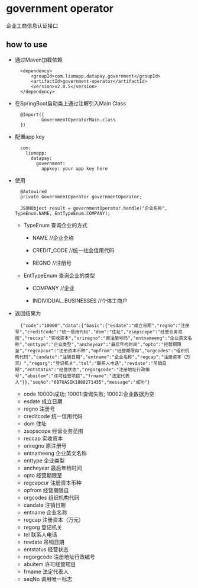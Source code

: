 # government operator

企业工商信息认证接口

## how to use

* 通过Maven加载依赖
        
        <dependency>
            <groupId>com.liumapp.datapay.government</groupId>
            <artifactId>government-operator</artifactId>
            <version>v2.0.5</version>
        </dependency>
        
* 在SpringBoot启动类上通过注解引入Main Class

        @Import({
                GovernmentOperatorMain.class
        })        
        
* 配置app key

        com:
          liumapp:
            datapay:
              government:
                appkey: your app key here
        
* 使用

        @Autowired
        private GovernmentOperator governmentOperator;
        
        JSONObject result = governmentOperator.handle("企业名称", TypeEnum.NAME, EntTypeEnum.COMPANY);
        
    * TypeEnum 查询企业的方式
        
        * NAME //企业全称
        
        * CREDIT_CODE //统一社会信用代码
        
        * REGNO //注册号                 
              
    * EntTypeEnum 查询企业的类型
    
        * COMPANY //企业
            
        * INDIVIDUAL_BUSINESSES //个体工商户          
                       
* 返回结果为

        {"code":"10000","data":{"basic":{"esdate":"成立日期","regno":"注册号","creditcode":"统一信用代码","dom":"住址","zsopscope":"经营业务范围","reccap":"实收资本","oriregno":"原注册号码","entnameeng":"企业英文名称","enttype":"企业类型","ancheyear":"最后年检时间","opto":"经营期限至","regcapcur":"注册资本币种","opfrom":"经营期限自","orgcodes":"组织机构代码","candate":"注销日期","entname":"企业名称","regcap":"注册资本（万元）","regorg":"登记机关","tel":"联系人电话","revdate":"吊销日期","entstatus":"经营状态","regorgcode":"注册地址行政编号","abuitem":"许可经营项目","frname":"法定代表人"}},"seqNo":"6B7UASIK1808271435","message":"成功"}
        
    * code 10000:成功; 10001:查询失败; 10002:企业数据为空
    * esdate 成立日期
    * regno 注册号
    * creditcode 统一信用代码
    * dom 住址
    * zsopscope 经营业务范围
    * reccap 实收资本
    * oriregno 原注册号
    * entnameeng 企业英文名称
    * enttype 企业类型
    * ancheyear 最后年检时间
    * opto 经营期限至
    * regcapcur 注册资本币种
    * opfrom 经营期限自
    * orgcodes 组织机构代码
    * candate 注销日期
    * entname 企业名称
    * regcap 注册资本（万元）
    * regorg 登记机关
    * tel 联系人电话
    * revdate 吊销日期
    * entstatus 经营状态
    * regorgcode 注册地址行政编号
    * abuitem 许可经营项目
    * frname 法定代表人
    * seqNo 调用唯一标志

